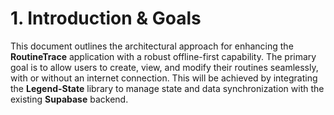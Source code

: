 # **1. Introduction & Goals**

This document outlines the architectural approach for enhancing the **RoutineTrace** application with a robust offline-first capability. The primary goal is to allow users to create, view, and modify their routines seamlessly, with or without an internet connection. This will be achieved by integrating the **Legend-State** library to manage state and data synchronization with the existing **Supabase** backend.
